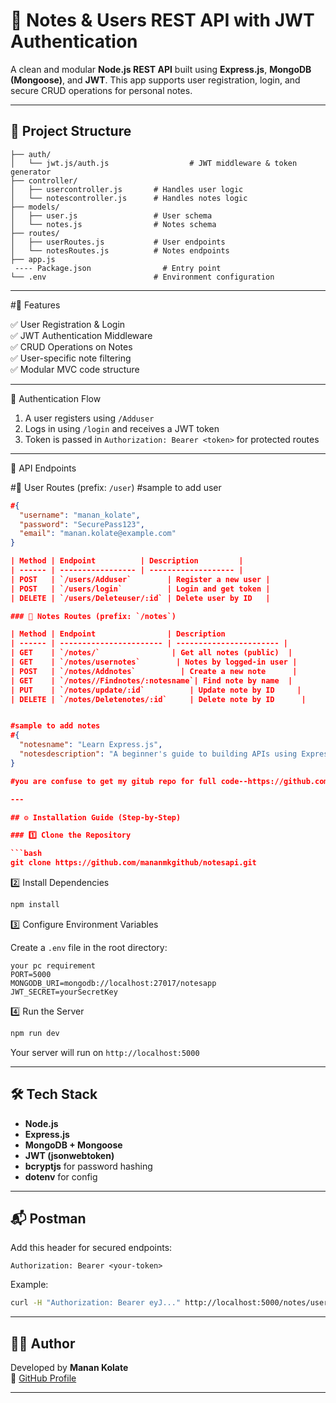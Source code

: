 # 📘 Notes & Users REST API with JWT Authentication

A clean and modular **Node.js REST API** built using **Express.js**, **MongoDB (Mongoose)**, and **JWT**. This app supports user registration, login, and secure CRUD operations for personal notes.

---

## 📂 Project Structure

```
├── auth/
│   └── jwt.js/auth.js                  # JWT middleware & token generator
├── controller/
│   ├── usercontroller.js       # Handles user logic
│   └── notescontroller.js      # Handles notes logic
├── models/
│   ├── user.js                 # User schema
│   └── notes.js                # Notes schema
├── routes/
│   ├── userRoutes.js           # User endpoints
│   └── notesRoutes.js          # Notes endpoints
├── app.js   
 ---- Package.json                # Entry point
└── .env                        # Environment configuration
```

---

 #🧾 Features

✅ User Registration & Login\
✅ JWT Authentication Middleware\
✅ CRUD Operations on Notes\
✅ User-specific note filtering\
✅ Modular MVC code structure

---

 🔐 Authentication Flow

1. A user registers using `/Adduser`
2. Logs in using `/login` and receives a JWT token
3. Token is passed in `Authorization: Bearer <token>` for protected routes

---

🔗 API Endpoints

#👥 User Routes (prefix: `/user`)
#sample to add user
```json
#{
  "username": "manan_kolate",
  "password": "SecurePass123",
  "email": "manan.kolate@example.com"
}

| Method | Endpoint          | Description         |
| ------ | ----------------- | ------------------- | 
| POST   | `/users/Adduser`        | Register a new user |
| POST   | `/users/login`          | Login and get token | 
| DELETE | `/users/Deleteuser/:id` | Delete user by ID   | 

### 📝 Notes Routes (prefix: `/notes`)

| Method | Endpoint                | Description                     
| ------ | ----------------------- | ----------------------- |
| GET    | `/notes/`                | Get all notes (public)  |
| GET    | `/notes/usernotes`        | Notes by logged-in user |
| POST   | `/notes/Addnotes`          | Create a new note      | 
| GET    | `/notes//Findnotes/:notesname`| Find note by name  |
| PUT    | `/notes/update/:id`          | Update note by ID     | 
| DELETE | `/notes/Deletenotes/:id`     | Delete note by ID      | 


#sample to add notes
#{
  "notesname": "Learn Express.js",
  "notesdescription": "A beginner's guide to building APIs using Express.js in Node.js. Covers routing, middleware, and RESTful design."
}

#you are confuse to get my gitub repo for full code--https://github.com/mananmkgithub/notesapi

---

## ⚙️ Installation Guide (Step-by-Step)

### 1️⃣ Clone the Repository

```bash
git clone https://github.com/mananmkgithub/notesapi.git

```
 2️⃣ Install Dependencies

```bash
npm install
```
3️⃣ Configure Environment Variables

Create a `.env` file in the root directory:

```env
your pc requirement
PORT=5000
MONGODB_URI=mongodb://localhost:27017/notesapp
JWT_SECRET=yourSecretKey
```

4️⃣ Run the Server

```bash
npm run dev
```

Your server will run on `http://localhost:5000`

---

## 🛠️ Tech Stack

- **Node.js**
- **Express.js**
- **MongoDB + Mongoose**
- **JWT (jsonwebtoken)**
- **bcryptjs** for password hashing
- **dotenv** for config

---

## 📬 Postman 

Add this header for secured endpoints:

```
Authorization: Bearer <your-token>
```

Example:

```bash
curl -H "Authorization: Bearer eyJ..." http://localhost:5000/notes/usernotes
```

---

## 👨‍💻 Author

Developed by **Manan Kolate**\
🔗 [GitHub Profile](https://github.com/mananmkgithub)

---


